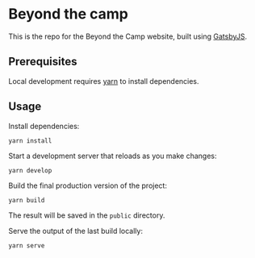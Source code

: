 # Beyond the camp

This is the repo for the Beyond the Camp website, built using [GatsbyJS](https://www.gatsbyjs.org/).

## Prerequisites

Local development requires [yarn](https://yarnpkg.com/) to install dependencies.

## Usage

Install dependencies:

```
yarn install
```

Start a development server that reloads as you make changes:

```
yarn develop
```

Build the final production version of the project:

```
yarn build
```

The result will be saved in the `public` directory.

Serve the output of the last build locally:

```
yarn serve
```

